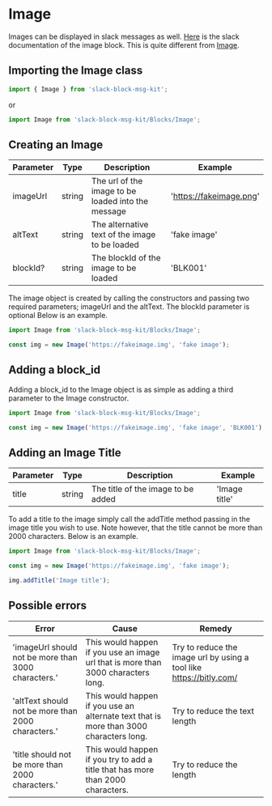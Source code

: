 # Image

Images can be displayed in slack messages as well. [Here](https://api.slack.com/reference/messaging/blocks#image) is the slack documentation of the image block. This is quite different from [Image](https://github.com/IyiKuyoro/slack-block-msg-kit/blob/master/Docs/BlockElements/ImageElement.md).

## Importing the Image class

```javascript
import { Image } from 'slack-block-msg-kit';
```

or

```javascript
import Image from 'slack-block-msg-kit/Blocks/Image';
```

## Creating an Image

| Parameter | Type   | Description | Example |
| --------- | ------ | ----------- | ------- |
| imageUrl  | string | The url of the image to be loaded into the message | '<https://fakeimage.png>' |
| altText   | string | The alternative text of the image to be loaded     | 'fake image'              |
| blockId?  | string | The blockId of the image to be loaded              | 'BLK001'                  |

The image object is created by calling the constructors and passing two required parameters; imageUrl and the altText. The blockId parameter is optional Below is an example.

```javascript
import Image from 'slack-block-msg-kit/Blocks/Image';

const img = new Image('https://fakeimage.img', 'fake image');
```

## Adding a block_id

Adding a block_id to the Image object is as simple as adding a third parameter to the Image constructor.

```javascript
import Image from 'slack-block-msg-kit/Blocks/Image';

const img = new Image('https://fakeimage.img', 'fake image', 'BLK001');
```

## Adding an Image Title

| Parameter | Type   | Description                        | Example       |
| --------- | ------ | ---------------------------------- | ------------- |
| title     | string | The title of the image to be added | 'Image title' |

To add a title to the image simply call the addTitle method passing in the image title you wish to use. Note however, that the title cannot be more than 2000 characters. Below is an example.

```javascript
import Image from 'slack-block-msg-kit/Blocks/Image';

const img = new Image('https://fakeimage.img', 'fake image');

img.addTitle('Image title');
```

## Possible errors

| Error | Cause | Remedy |
| --------------------------------------------------- | ----------------------------------------------------------------- | ------------------------------------------------------- |
| 'imageUrl should not be more than 3000 characters.' | This would happen if you use an image url that is more than 3000 characters long.      | Try to reduce the image url by using a tool like <https://bitly.com/> |
| 'altText should not be more than 2000 characters.'  | This would happen if you use an alternate text that is more than 3000 characters long. | Try to reduce the text length                                  |
| 'title should not be more than 2000 characters.'  | This would happen if you try to add a title that has more than 2000 characters.            | Try to reduce the length                                       |
